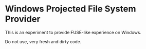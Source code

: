 ﻿# Windows Projected File System Provider

This is an experiment to provide FUSE-like experience on Windows.

Do not use, very fresh and dirty code.